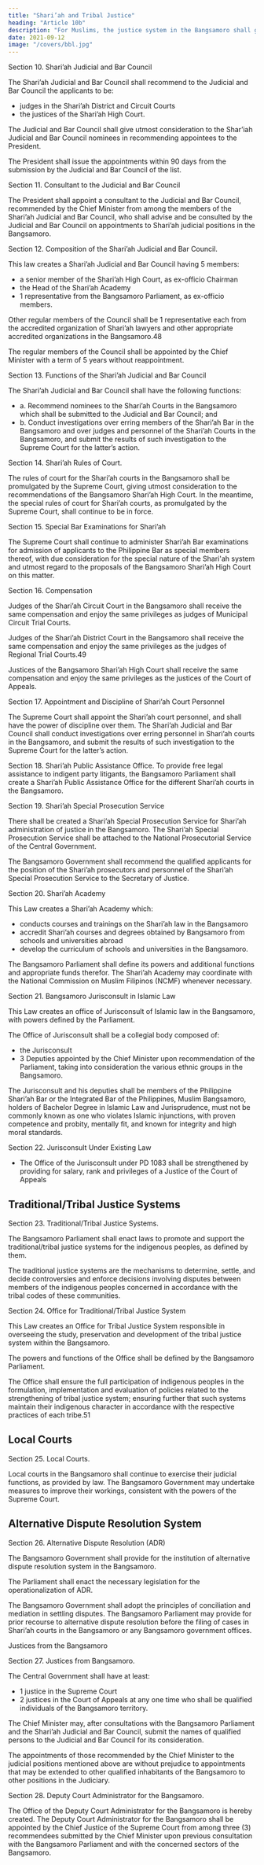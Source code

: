 ```yaml
---
title: "Shari’ah and Tribal Justice"
heading: "Article 10b"
description: "For Muslims, the justice system in the Bangsamoro shall give primary consideration to Shari’ah, and customary rights and traditions of the indigenous peoples in the Bangsamoro."
date: 2021-09-12
image: "/covers/bbl.jpg"
---
```



Section 10. Shari’ah Judicial and Bar Council

The Shari’ah Judicial and Bar Council shall recommend to the Judicial and Bar Council the applicants to be:
- judges in the Shari’ah District and Circuit Courts 
- the justices of the Shari’ah High Court. 

The Judicial and Bar Council shall give utmost consideration to the Shar’iah Judicial and Bar Council nominees in recommending appointees to the President. 

The President shall issue the appointments within 90 days from the submission by the Judicial and Bar Council of the list.


Section 11. Consultant to the Judicial and Bar Council

The President shall appoint a consultant to the Judicial and Bar Council, recommended by the Chief Minister from among the members of the Shari’ah Judicial and Bar Council, who shall advise and be consulted by the Judicial and Bar Council on appointments to Shari’ah judicial positions in the Bangsamoro.

Section 12. Composition of the Shari’ah Judicial and Bar Council. 

This law creates a Shari’ah Judicial and Bar Council having 5 members:
- a senior member of the Shari’ah High Court, as ex-officio Chairman
- the Head of the Shari’ah Academy
- 1 representative from the Bangsamoro Parliament, as ex-officio members. 

Other regular members of the Council shall be 1 representative each from the accredited organization of Shari’ah lawyers and other appropriate accredited organizations in the Bangsamoro.48

The regular members of the Council shall be appointed by the Chief Minister with a term of 5 years without reappointment. 


Section 13. Functions of the Shari’ah Judicial and Bar Council

The Shari’ah Judicial and Bar Council shall have the following functions:

- a. Recommend nominees to the Shari’ah Courts in the Bangsamoro which shall be submitted to the Judicial and Bar Council; and
- b. Conduct investigations over erring members of the Shari’ah Bar in the Bangsamoro and over judges and personnel of the Shari’ah Courts in the Bangsamoro, and submit the results of such investigation to the Supreme Court for the latter’s action.


Section 14. Shari’ah Rules of Court. 

The rules of court for the Shari’ah courts in the Bangsamoro shall be promulgated by the Supreme Court, giving utmost consideration to the recommendations of the Bangsamoro Shari’ah High Court. In the meantime, the special rules of court for Shari’ah courts, as promulgated by the Supreme Court, shall continue to be in force.

Section 15. Special Bar Examinations for Shari’ah

The Supreme Court shall continue to administer Shari’ah Bar examinations for admission of applicants to the Philippine Bar as special members thereof, with due consideration for the special nature of the Shari'ah system and utmost regard to the proposals of the Bangsamoro Shari’ah High Court on this matter.

Section 16. Compensation

Judges of the Shari’ah Circuit Court in the Bangsamoro shall receive the same compensation and enjoy the same privileges as judges of Municipal Circuit Trial Courts.

Judges of the Shari’ah District Court in the Bangsamoro shall receive the same compensation and enjoy the same privileges as the judges of Regional Trial Courts.49 

Justices of the Bangsamoro Shari’ah High Court shall receive the same compensation and enjoy the same privileges as the justices of the Court of Appeals. 

Section 17. Appointment and Discipline of Shari’ah Court Personnel

The Supreme Court shall appoint the Shari’ah court personnel, and shall have the power of discipline over them. The Shari’ah Judicial and Bar Council shall conduct investigations over erring personnel in Shari’ah courts in the Bangsamoro, and submit the results of such investigation to the Supreme Court for the latter’s action.

Section 18. Shari’ah Public Assistance Office. To provide free legal assistance to indigent party litigants, the Bangsamoro Parliament shall create a Shari’ah Public Assistance Office for the different Shari’ah courts in the Bangsamoro.

Section 19. Shari’ah Special Prosecution Service

There shall be created a Shari’ah Special Prosecution Service for Shari’ah administration of justice in the Bangsamoro.
The Shari’ah Special Prosecution Service shall be attached to the National Prosecutorial
Service of the Central Government. 

The Bangsamoro Government shall recommend the qualified applicants for the position of the Shari’ah prosecutors and personnel of the Shari’ah Special Prosecution Service to the Secretary of Justice.

Section 20. Shari’ah Academy

This Law creates a Shari’ah Academy which:
- conducts courses and trainings on the Shari’ah law in the Bangsamoro
- accredit Shari’ah courses and degrees obtained by Bangsamoro from schools and universities abroad
- develop the curriculum of schools and universities in the Bangsamoro. 

The Bangsamoro Parliament shall define its powers and additional functions and appropriate funds therefor. The Shari’ah Academy may coordinate with the National Commission on Muslim Filipinos (NCMF) whenever necessary.


Section 21. Bangsamoro Jurisconsult in Islamic Law

This Law creates an office of Jurisconsult of Islamic law in the Bangsamoro, with powers defined by the Parliament.

The Office of Jurisconsult shall be a collegial body composed of:
- the Jurisconsult
- 3 Deputies appointed by the Chief Minister upon recommendation of the Parliament, taking into consideration the various ethnic groups in the Bangsamoro.

The Jurisconsult and his deputies shall be members of the Philippine Shari’ah Bar or the Integrated Bar of the Philippines, Muslim Bangsamoro, holders of Bachelor Degree in Islamic Law and Jurisprudence, must not be commonly known as one who violates Islamic injunctions, with proven competence and probity, mentally fit, and known for integrity and high moral standards.

Section 22. Jurisconsult Under Existing Law

- The Office of the Jurisconsult under PD 1083 shall be strengthened by providing for salary, rank and privileges of a Justice of the Court of Appeals


## Traditional/Tribal Justice Systems

Section 23. Traditional/Tribal Justice Systems. 

The Bangsamoro Parliament shall enact laws to promote and support the traditional/tribal justice systems for the indigenous peoples, as defined by them. 

The traditional justice systems are the mechanisms to determine, settle, and decide controversies and enforce decisions involving disputes between members of the indigenous peoples concerned in accordance with the tribal codes of these communities.

Section 24. Office for Traditional/Tribal Justice System

This Law creates an Office for Tribal Justice System responsible in overseeing the study, preservation and development of the tribal justice system within the Bangsamoro. 

The powers and functions of the Office shall be defined by the Bangsamoro Parliament. 

The Office shall ensure the full participation of indigenous peoples in the formulation, implementation and evaluation of policies related to the strengthening of tribal justice system; ensuring further that such systems maintain their indigenous character in accordance with the respective practices of each tribe.51


## Local Courts

Section 25. Local Courts.

Local courts in the Bangsamoro shall continue to exercise their judicial functions, as provided by law. The Bangsamoro Government may undertake measures to improve their workings, consistent with the powers of the Supreme Court.


## Alternative Dispute Resolution System

Section 26. Alternative Dispute Resolution (ADR)

The Bangsamoro Government shall provide for the institution of alternative dispute resolution system in the Bangsamoro.

The Parliament shall enact the necessary legislation for the operationalization of ADR.

The Bangsamoro Government shall adopt the principles of conciliation and mediation in settling disputes. The Bangsamoro Parliament may provide for prior recourse to alternative dispute resolution before the filing of cases in Shari’ah courts in the Bangsamoro or any Bangsamoro government offices.


Justices from the Bangsamoro

Section 27. Justices from Bangsamoro.

The Central Government shall have at least:
- 1 justice in the Supreme Court
- 2 justices in the Court of Appeals at any one time who shall be qualified individuals of the
Bangsamoro territory. 

The Chief Minister may, after consultations with the Bangsamoro Parliament and the Shari’ah Judicial and Bar Council, submit the names of qualified persons to the Judicial and Bar Council for its consideration. 

The appointments of those recommended by the Chief Minister to the judicial positions
mentioned above are without prejudice to appointments that may be extended to other
qualified inhabitants of the Bangsamoro to other positions in the Judiciary.

Section 28. Deputy Court Administrator for the Bangsamoro. 

The Office of the Deputy Court Administrator for the Bangsamoro is hereby created. The Deputy Court Administrator for the Bangsamoro shall be appointed by the Chief Justice of the
Supreme Court from among three (3) recommendees submitted by the Chief Minister
upon previous consultation with the Bangsamoro Parliament and with the concerned
sectors of the Bangsamoro.
